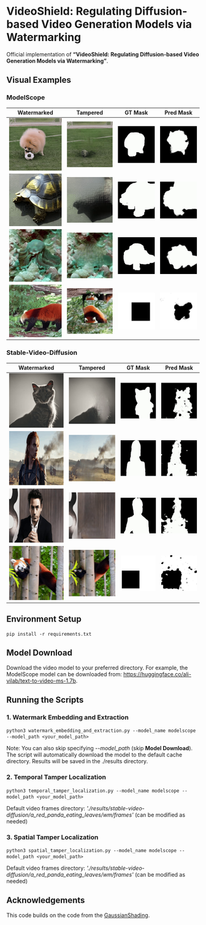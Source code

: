 # VideoShield: Regulating Diffusion-based Video Generation Models via Watermarking
Official implementation of **“VideoShield: Regulating Diffusion-based Video Generation Models via Watermarking”**.

## Visual Examples
### ModelScope
| Watermarked | Tampered | GT Mask | Pred Mask |
|-------------|----------|---------|-----------|
| ![Watermarked](https://github.com/hurunyi/VideoShield/blob/master/examples/modelscope/00/watermarked.gif) | ![Tampered](https://github.com/hurunyi/VideoShield/blob/master/examples/modelscope/00/tampered.gif) | ![GT Mask](https://github.com/hurunyi/VideoShield/blob/master/examples/modelscope/00/mask_gt.gif) | ![Pred Mask](https://github.com/hurunyi/VideoShield/blob/master/examples/modelscope/00/mask_pred.gif) |
| ![Watermarked](https://github.com/hurunyi/VideoShield/blob/master/examples/modelscope/01/watermarked.gif) | ![Tampered](https://github.com/hurunyi/VideoShield/blob/master/examples/modelscope/01/tampered.gif) | ![GT Mask](https://github.com/hurunyi/VideoShield/blob/master/examples/modelscope/01/mask_gt.gif) | ![Pred Mask](https://github.com/hurunyi/VideoShield/blob/master/examples/modelscope/01/mask_pred.gif) |
| ![Watermarked](https://github.com/hurunyi/VideoShield/blob/master/examples/modelscope/02/watermarked.gif) | ![Tampered](https://github.com/hurunyi/VideoShield/blob/master/examples/modelscope/02/tampered.gif) | ![GT Mask](https://github.com/hurunyi/VideoShield/blob/master/examples/modelscope/02/mask_gt.gif) | ![Pred Mask](https://github.com/hurunyi/VideoShield/blob/master/examples/modelscope/02/mask_pred.gif) |
| ![Watermarked](https://github.com/hurunyi/VideoShield/blob/master/examples/modelscope/03/watermarked.gif) | ![Tampered](https://github.com/hurunyi/VideoShield/blob/master/examples/modelscope/03/tampered.gif) | ![GT Mask](https://github.com/hurunyi/VideoShield/blob/master/examples/modelscope/03/mask_gt.gif) | ![Pred Mask](https://github.com/hurunyi/VideoShield/blob/master/examples/modelscope/03/mask_pred.gif) |

### Stable-Video-Diffusion
| Watermarked | Tampered | GT Mask | Pred Mask |
|-------------|----------|---------|-----------|
| ![Watermarked](https://github.com/hurunyi/VideoShield/blob/master/examples/stable-video-diffusion/00/watermarked.gif) | ![Tampered](https://github.com/hurunyi/VideoShield/blob/master/examples/stable-video-diffusion/00/tampered.gif) | ![GT Mask](https://github.com/hurunyi/VideoShield/blob/master/examples/stable-video-diffusion/00/mask_gt.gif) | ![Pred Mask](https://github.com/hurunyi/VideoShield/blob/master/examples/stable-video-diffusion/00/mask_pred.gif) |
| ![Watermarked](https://github.com/hurunyi/VideoShield/blob/master/examples/stable-video-diffusion/01/watermarked.gif) | ![Tampered](https://github.com/hurunyi/VideoShield/blob/master/examples/stable-video-diffusion/01/tampered.gif) | ![GT Mask](https://github.com/hurunyi/VideoShield/blob/master/examples/stable-video-diffusion/01/mask_gt.gif) | ![Pred Mask](https://github.com/hurunyi/VideoShield/blob/master/examples/stable-video-diffusion/01/mask_pred.gif) |
| ![Watermarked](https://github.com/hurunyi/VideoShield/blob/master/examples/stable-video-diffusion/02/watermarked.gif) | ![Tampered](https://github.com/hurunyi/VideoShield/blob/master/examples/stable-video-diffusion/02/tampered.gif) | ![GT Mask](https://github.com/hurunyi/VideoShield/blob/master/examples/stable-video-diffusion/02/mask_gt.gif) | ![Pred Mask](https://github.com/hurunyi/VideoShield/blob/master/examples/stable-video-diffusion/02/mask_pred.gif) |
| ![Watermarked](https://github.com/hurunyi/VideoShield/blob/master/examples/stable-video-diffusion/03/watermarked.gif) | ![Tampered](https://github.com/hurunyi/VideoShield/blob/master/examples/stable-video-diffusion/03/tampered.gif) | ![GT Mask](https://github.com/hurunyi/VideoShield/blob/master/examples/stable-video-diffusion/03/mask_gt.gif) | ![Pred Mask](https://github.com/hurunyi/VideoShield/blob/master/examples/stable-video-diffusion/03/mask_pred.gif) |


## Environment Setup
```
pip install -r requirements.txt
```

## Model Download

Download the video model to your preferred directory. For example, the ModelScope model can be downloaded from: https://huggingface.co/ali-vilab/text-to-video-ms-1.7b.

## Running the Scripts

### 1. Watermark Embedding and Extraction

```
python3 watermark_embedding_and_extraction.py --model_name modelscope --model_path <your_model_path>
```

Note: You can also skip specifying *--model_path* (skip **Model Download**). The script will automatically download the model to the default cache directory. Results will be saved in the ./results directory.

### 2. Temporal Tamper Localization

```
python3 temporal_tamper_localization.py --model_name modelscope --model_path <your_model_path>
```

Default video frames directory: *'./results/stable-video-diffusion/a\_red\_panda\_eating\_leaves/wm/frames'* (can be modified as needed)

### 3. Spatial Tamper Localization

```
python3 spatial_tamper_localization.py --model_name modelscope --model_path <your_model_path>
```

Default video frames directory: *'./results/stable-video-diffusion/a\_red\_panda\_eating\_leaves/wm/frames'* (can be modified as needed)


## Acknowledgements
This code builds on the code from the [GaussianShading](https://github.com/bsmhmmlf/Gaussian-Shading/tree/master).

